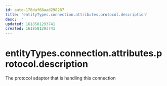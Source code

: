 ```yaml
---
id: auto-178daf68aad298287
title: 'entityTypes.connection.attributes.protocol.description'
desc: ''
updated: 1618581293741
created: 1618581293741
---
```

# entityTypes.connection.attributes.protocol.description

The protocol adaptor that is handling this connection